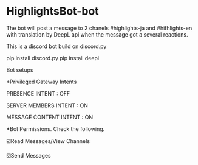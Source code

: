 # HighlightsBot-bot
 
The bot will post a message to 2 chanels #highlights-ja and #hifhlights-en with translation by DeepL api when the message got a several reactions.

This is a discord bot build on discord.py

pip install discord.py
pip install deepl

Bot setups

*Privileged Gateway Intents

PRESENCE INTENT : OFF

SERVER MEMBERS INTENT : ON

MESSAGE CONTENT INTENT : ON

*Bot Permissions. Check the following.

☑️Read Messages/View Channels

☑️Send Messages
